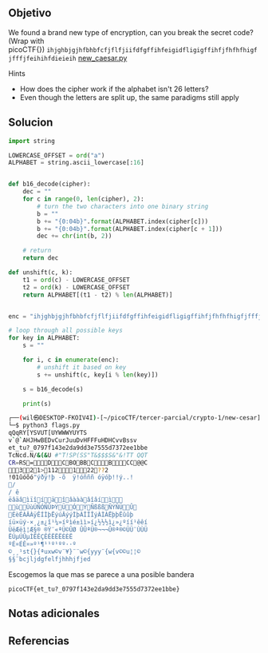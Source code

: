 ## Objetivo
We found a brand new type of encryption, can you break the secret code? (Wrap with picoCTF{}) `ihjghbjgjhfbhbfcfjflfjiifdfgffihfeigidfligigffihfjfhfhfhigfjfffjfeihihfdieieih` [new_caesar.py](https://mercury.picoctf.net/static/2fc43dd1a3718df7debf367b0e092831/new_caesar.py)

Hints
- How does the cipher work if the alphabet isn't 26 letters?
- Even though the letters are split up, the same paradigms still apply
## Solucion

```python
import string

LOWERCASE_OFFSET = ord("a")
ALPHABET = string.ascii_lowercase[:16]


def b16_decode(cipher):
    dec = ""
    for c in range(0, len(cipher), 2):
        # turn the two characters into one binary string
        b = ""
        b += "{0:04b}".format(ALPHABET.index(cipher[c]))
        b += "{0:04b}".format(ALPHABET.index(cipher[c + 1]))
        dec += chr(int(b, 2))

    # return
    return dec

def unshift(c, k):
    t1 = ord(c) - LOWERCASE_OFFSET
    t2 = ord(k) - LOWERCASE_OFFSET
    return ALPHABET[(t1 - t2) % len(ALPHABET)]


enc = "ihjghbjgjhfbhbfcfjflfjiifdfgffihfeigidfligigffihfjfhfhfhigfjfffjfeihihfdieieih"

# loop through all possible keys
for key in ALPHABET:
    s = ""

    for i, c in enumerate(enc):
        # unshift it based on key
        s += unshift(c, key[i % len(key)])

    s = b16_decode(s)

    print(s)
```

```bash
┌──(wil㉿DESKTOP-FKOIV4I)-[~/picoCTF/tercer-parcial/crypto-1/new-cesar]
└─$ python3 flags.py
qQqRY[YSVUT[UYWWWYUYTS
v`@`AHJHwBEDvCurJuuDvHFFFuHDHCvvBssv
et_tu?_0797f143e2da9dd3e7555d7372ee1bbe
TcNcd.N/&(&U #"T!SP(SS"T&$$$S&"&!TT QQT
CR=RS=DCBOBBCBCC@@C
321>112122??2
!01ûóõó"ýðÿ!þ -õ  ÿ!óñññ óÿóþ!!ý..!
/
/ ê
ëâäâìïîíäîâàààâîâíì
ùÙùÚÑÓÑÛÞÝÜÓÝÑßßßÑÝÑÜÛ
ÈèÉÀÂÀÿÊÍÌþËýúÂýýÌþÀÎÎÎýÀÌÀËþþÊûûþ
íü×üý·×¸¿±¿î¹¼»íºìé±ìì»í¿½½½ì¿»¿ºíí¹êêí
ÜëÆëì¦Æ§® ®Ý¨«ªÜ©ÛØ ÛÛªÜ®¬¬¬Û®ª®©ÜÜ¨ÙÙÜ
ËÚµÚÛµÌËÊÇÊÊËËËÈÈË
ºÉ¤ÉÊ¤»º¹¶¹¹º¹ºº··º
©¸¸¹st{}{ªuxw©v¨¥}¨¨w©{yyy¨{w{v©©u¦¦©
§§¨bcjljdgfelfjhhhjfjed
```

Escogemos la que mas se parece a una posible bandera
```
picoCTF{et_tu?_0797f143e2da9dd3e7555d7372ee1bbe}
```
## Notas adicionales
## Referencias
